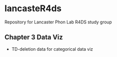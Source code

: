 # lancasteR4ds

Repository for Lancaster Phon Lab R4DS study group

## Chapter 3 Data Viz

* TD-deletion data for categorical data viz
